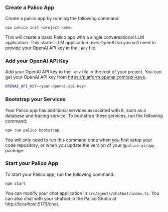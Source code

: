### Create a Palico App

Create a palico app by running the following command:

```bash
npx palico init <project-name>
```

This will create a basic Palico app with a single conversational LLM application.
This starter LLM application uses OpenAI so you will need to provide your OpenAI API key in the `.env` file.

### Add your OpenAI API Key

Add your OpenAI API key to the `.env` file in the root of your project. You can get your OpenAI API key from https://platform.openai.com/api-keys.

```bash
OPENAI_API_KEY=<your-openai-api-key>
```

### Bootstrap your Services

Your Palico app has additional services associated with it, such as a database and tracing service. To bootstrap these services, run the following command:

```bash
npm run palico bootstrap
```

You will only need to run this command once when you first setup your code repository, or when you update the version of your `@palico-ai/app` package.

### Start your Palico App

To start your Palico app, run the following command:

```bash
npm start
```

You can modify your chat application in `src/agents/chatbot/index.ts`. You can also chat with your chatbot in the Palico Studio at http://localhost:5173/chat.
